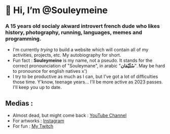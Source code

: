 # 👋 Hi, I’m @Souleymeine
### A 15 years old socialy akward introvert french dude who likes history, photography, running, languages, memes and programming.

- I'm currently *trying* to build a website which will contain all of my activities, projects, etc. My autobiography for short.
- Fun fact : **Souleymeine** is my name, not a pseudo. It stands for the correct pronounciation of "Souleymane", in arabic "**سُلَيْمَان**". May be hard to pronounce for english natives x')
- I try to be productive as much as I can, but I've got a lot of difficulties those time. Y'know, teenage years... I'll be more active as 2023 passes. I'll keep you up to date.

## Medias :
- Almost dead, but might come back : [YouTube Channel](https://www.youtube.com/channel/UCagxdKtjEFoK984fXYpZsvw "idk")
- For artworks : [Instagram](https://www.instagram.com/souleymeine_/ "More personal")
- For fun : [My Twitch](https://www.twitch.tv/souleymeine "Also dead")

<!---
Souleymeine/Souleymeine is a ✨ special ✨ repository because its `README.md` (this file) appears on your GitHub profile.
You can click the Preview link to take a look at your changes.
--->
